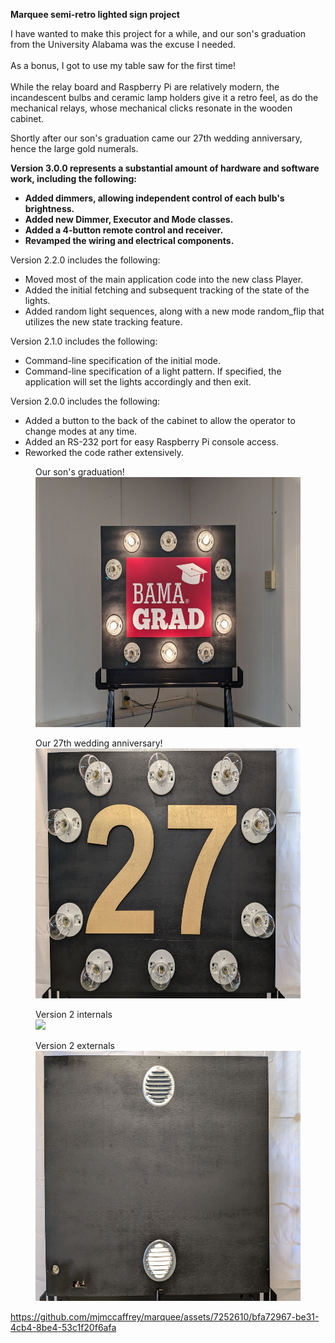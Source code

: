 **Marquee semi-retro lighted sign project**

I have wanted to make this project for a while, and our son's graduation from the University Alabama was the excuse I needed.<br/><br/>
As a bonus, I got to use my table saw for the first time!<br/><br/>
While the relay board and Raspberry Pi are relatively modern, the incandescent bulbs and ceramic lamp holders give it a retro feel, as do the mechanical relays, whose mechanical clicks resonate in the wooden cabinet.<br/>

Shortly after our son's graduation came our 27th wedding anniversary, hence the large gold numerals.

<b>Version 3.0.0 represents a substantial amount of hardware and software work, including the following:
* Added dimmers, allowing independent control of each bulb's brightness.
* Added new Dimmer, Executor and Mode classes.
* Added a 4-button remote control and receiver.
* Revamped the wiring and electrical components.</b>

Version 2.2.0 includes the following:
* Moved most of the main application code into the new class Player.
* Added the initial fetching and subsequent tracking of the state of the lights.
* Added random light sequences, along with a new mode random_flip that utilizes the new state tracking feature.

Version 2.1.0 includes the following:
* Command-line specification of the initial mode.
* Command-line specification of a light pattern.  If specified, the application will set the lights accordingly and then exit.

Version 2.0.0 includes the following:
* Added a button to the back of the cabinet to allow the operator to change modes at any time.
* Added an RS-232 port for easy Raspberry Pi console access.
* Reworked the code rather extensively.

<figure>
<figcaption>Our son's graduation!</figcaption>
<img src="readme/marquee_bama_grad.jpg" height=400>
</figure>

<figure>
<figcaption>Our 27th wedding anniversary!</figcaption>
<img src="readme/marquee_27th_anniversary.jpg" height=400>
</figure>

<figure>
<figcaption>Version 2 internals</figcaption>
<img src="readme/marquee_v2_back_open.jpg" height=400>
</figure>
  
<figure>
<figcaption>Version 2 externals</figcaption>
<img src="readme/marquee_v2_back_closed.jpg" height=400>
</figure>

https://github.com/mjmccaffrey/marquee/assets/7252610/bfa72967-be31-4cb4-8be4-53c1f20f6afa
